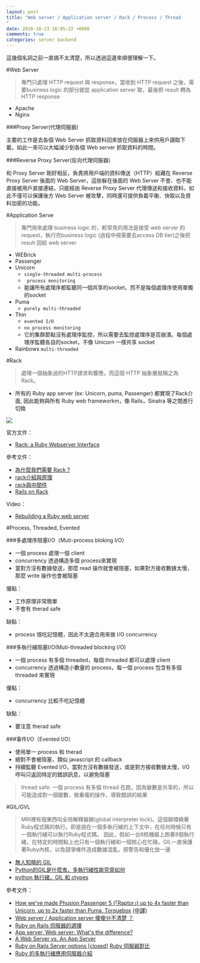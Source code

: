 ```yaml
---
layout: post
title: "Web server / Application server / Rack / Process / Thread
"
date: 2016-10-23 16:05:22 +0800
comments: true
categories: server backend
---
```


這幾個名詞之前一直搞不太清楚，所以透過這邊來順便理解一下。

<!-- more -->

#Web Server

> 專門只處理 HTTP request 與 response，當收到 HTTP request 之後，需要business logic 的部分就從 application server 取，最後把 result 轉為 HTTP response

* Apache
* Nginx

###Proxy Server(代理伺服器)

主要的工作是去各個 Web Server 抓取資料回來放在伺服器上來供用戶讀取下載，如此一來可以大幅減少到各個 Web server 抓取資料的時間。

###Reverse Proxy Server(反向代理伺服器)

和 Proxy Server 剛好相反，負責將用戶端的資料傳送（HTTP）給藏在 Reverse Proxy Server 後面的 Web Server，這些躲在後面的 Web Server 不會、也不能直接被用戶直接連結，只能經由 Reverse Proxy Server 代理傳送和接收資料，如此不僅可以保護後方 Web Server 被攻擊，同時還可提供負載平衡、快取以及資料加密的功能。

#Application Serve

> 專門用來處理 business logic 的，較常見的用法是接受 web server 的 request，執行完business logic (過程中視需要去access DB tier)之後把 result 回給 web server

* WEBrick
* Passenger
* Unicorn 
	* `single-threaded multi-process`
	* ` process monitoring`
	* 能讓所有處理序都監聽同一個共享的socket，而不是每個處理序使用單獨的socket
* Puma
	* `purely multi-threaded`
* Thin 
	* `evented I/O`
	* `no process monitoring`
	* 它的集群節點沒有處理序監控，所以需要去監控處理序是否崩潰。每個處理序監聽各自的socket，不像 Unicorn 一樣共享 socket 
* Rainbows `multi-threaded`

#Rack

> 處理一個抽象過的HTTP請求和響應。而這個 HTTP 抽象層就稱之為Rack。  

* 所有的 Ruby app server (ex: Unicorn, puma, Passenger) 都實現了Rack介面, 因此能夠與所有 Ruby web frameworkm，像 Rails，Sinatra 等之間進行切換

![](http://ohcoder.com/assets/raptor/rack.jpg)

官方文件：

* [Rack: a Ruby Webserver Interface](http://rack.github.io/)

參考文件：

* [為什麼我們需要 Rack ?](https://ruby-china.org/topics/21517)
* [rack介紹與原理](https://www.rails365.net/articles/rack-jie-shao-yu-yuan-li)
* [rack與中間件](https://www.rails365.net/articles/rack-yu-zhong-jian-jian)
* [Rails on Rack](http://rails.ruby.tw/rails_on_rack.html)

Video：

* [Rebuilding a Ruby web server](https://vimeo.com/user12143456/review/69109140/c72efbd052)

#Process, Threaded, Evented

###多處理序阻塞I/O（Muti-process bloking I/O）

* 一個 process 處理一個 client
* concurrency 透過構造多個 process來實現
* 當對方沒有數據發送，那麼 read 操作就會被阻塞，如果對方接收數據太慢，那麼 write 操作也會被阻塞


優點：

* 工作原理非常簡單
* 不會有 therad safe

缺點：

* process 很吃記憶體，因此不太適合用來做 I/O concurrency

###多執行緒阻塞I/O(Muti-threaded blocking I/O)


* 一個 process 有多個 threaded，每個 threaded 都可以處理 client
* concurrency 透過構造小數量的 process，每一個 process 包含有多個 threaded 來實現

優點：

* concurrency 比較不吃記憶體

缺點：

* 要注意 therad safe

###事件I/O（Evented I/O）

* 使用單一 process 和 therad
* 絕對不會被阻塞，類似 javascript 的 callback
* 持續監聽 Evented I/O，當對方沒有數據發送，或是對方接收數據太慢，I/O 呼叫只返回特定的錯誤訊息，以避免阻塞

> thread safe: 一個 process 有多個 thread 在跑，因為變數是共享的，所以可能造成對一個變數，做重複的操作，導致錯誤的結果

#GIL/GVL

> MRI裡有個東西叫全局解釋器鎖(global interpreter lock)。這個鎖環繞著Ruby程式碼的執行。即是說在一個多執行緒的上下文中，在任何時候只有一個執行緒可以執行Ruby程式碼。 因此，假如一台8核機器上跑著8個執行緒，在特定的時間點上也只有一個執行緒和一個核心在忙碌。GIL一直保護著Ruby內核，以免競爭條件造成數據混亂。把警告和優化放一邊

* [無人知曉的 GIL](https://ruby-china.org/topics/28415)
* [Python的GIL是什麼鬼，多執行緒性能究竟如何](http://cenalulu.github.io/python/gil-in-python/)
* [python 執行緒，GIL 和 ctypes](http://zhuoqiang.me/python-thread-gil-and-ctypes.html)

參考文件：


* [How we've made Phusion Passenger 5 (「Raptor」) up to 4x faster than Unicorn, up to 2x faster than Puma, Torquebox](http://www.rubyraptor.org/how-we-made-raptor-up-to-4x-faster-than-unicorn-and-up-to-2x-faster-than-puma-torquebox/)    [(中譯)](http://ohcoder.com/blog/2014/11/11/raptor-part-1/) 
* [Web server / Application server 傻傻分不清楚 ？](http://michaelhsu.tw/2013/07/04/server/)  
* [Ruby on Rails 伺服器的選擇](http://blog.chh.tw/posts/ruby-on-rails-server-options/) 
* [App server, Web server: What's the difference?](http://www.javaworld.com/article/2077354/learn-java/app-server-web-server-what-s-the-difference.html)
* [A Web Server vs. An App Server](http://www.justinweiss.com/articles/a-web-server-vs-an-app-server/)
* [Ruby on Rails Server options [closed]](http://stackoverflow.com/questions/4113299/ruby-on-rails-server-options) [Ruby 伺服器對比](https://ruby-china.org/topics/25276) 
* [Ruby 的多執行緒應用伺服器介紹](https://ruby-china.org/topics/10832)